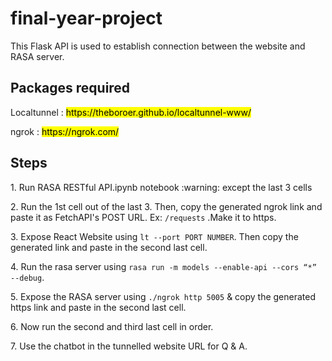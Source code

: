 # final-year-project

<p>This Flask API is used to establish connection between the website and RASA server.</p>

## Packages required
<p>Localtunnel : <mark>https://theboroer.github.io/localtunnel-www/</mark></p>

<p>ngrok : <mark>https://ngrok.com/</mark></p>

## Steps
<p> 1. Run RASA RESTful API.ipynb notebook :warning: except the last 3 cells  </p>
<p>2. Run the 1st cell out of the last 3. Then, copy the generated ngrok link and paste it as FetchAPI's POST URL. Ex: <code><NGROK_LINK>/requests</code> .Make it to https.</p>
<p>3. Expose React Website using <code>lt --port PORT NUMBER</code>. Then copy the generated link and paste in the second last cell.</p>
<p>4. Run the rasa server using <code>rasa run -m models --enable-api --cors “*” --debug</code>.</p>
<p>5. Expose the RASA server using <code>./ngrok http 5005</code> & copy the generated https link and paste in the second last cell.</p>
<p>6. Now run the second and third last cell in order.</p>
<p>7. Use the chatbot in the tunnelled website URL for Q & A.</p>
